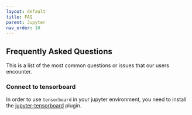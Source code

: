 ```yaml
---
layout: default
title: FAQ
parent: Jupyter
nav_order: 10
---
```


## Frequently Asked Questions

This is a list of the most common questions or issues that our users encounter.

### Connect to tensorboard

In order to use `tensorboard` in your jupyter environment, you need to install the [jupyter-tensorboard](https://pypi.org/project/jupyter-tensorboard/) plugin.
